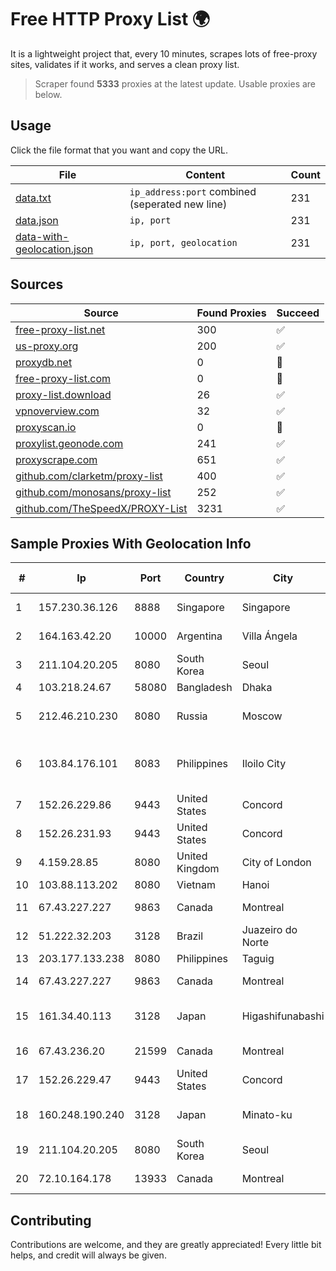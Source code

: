 
# Free HTTP Proxy List 🌍

It is a lightweight project that, every 10 minutes, scrapes lots of free-proxy sites, validates if it works, and serves a clean proxy list.


> Scraper found **5333** proxies at the latest update. Usable proxies are below.

## Usage

Click the file format that you want and copy the URL.


|File|Content|Count|
|----|-------|-----|
|[data.txt](https://raw.githubusercontent.com/themiralay/Proxy-List-World/master/data.txt)|`ip_address:port` combined (seperated new line)|231|
|[data.json](https://raw.githubusercontent.com/themiralay/Proxy-List-World/master/data.json)|`ip, port`|231|
|[data-with-geolocation.json](https://raw.githubusercontent.com/themiralay/Proxy-List-World/master/data-with-geolocation.json)|`ip, port, geolocation`|231|

## Sources

|Source|Found Proxies|Succeed|
|------|-------------|-------|
|[free-proxy-list.net](https://free-proxy-list.net)|300|✅|
|[us-proxy.org](https://www.us-proxy.org)|200|✅|
|[proxydb.net](http://proxydb.net)|0|🚫|
|[free-proxy-list.com](https://free-proxy-list.com/?page=&port=&type%5B%5D=http&type%5B%5D=https&up_time=0&search=Search)|0|🚫|
|[proxy-list.download](https://www.proxy-list.download/HTTP)|26|✅|
|[vpnoverview.com](https://vpnoverview.com/privacy/anonymous-browsing/free-proxy-servers)|32|✅|
|[proxyscan.io](https://www.proxyscan.io)|0|🚫|
|[proxylist.geonode.com](https://proxylist.geonode.com/api/proxy-list?limit=300&page=1&sort_by=lastChecked&sort_type=desc&protocols=http,https)|241|✅|
|[proxyscrape.com](https://api.proxyscrape.com/v2/?request=displayproxies&protocol=http&timeout=10000&country=all&ssl=all&anonymity=all)|651|✅|
|[github.com/clarketm/proxy-list](https://raw.githubusercontent.com/clarketm/proxy-list/master/proxy-list-raw.txt)|400|✅|
|[github.com/monosans/proxy-list](https://raw.githubusercontent.com/monosans/proxy-list/main/proxies/http.txt)|252|✅|
|[github.com/TheSpeedX/PROXY-List](https://raw.githubusercontent.com/TheSpeedX/PROXY-List/master/http.txt)|3231|✅|


## Sample Proxies With Geolocation Info

|#|Ip|Port|Country|City|Internet Service Provider|
|-|--|----|-------|----|-------------------------|
|1|157.230.36.126|8888|Singapore|Singapore|DigitalOcean, LLC|
|2|164.163.42.20|10000|Argentina|Villa Ángela|Interret Villa Angela SRL|
|3|211.104.20.205|8080|South Korea|Seoul|Korea Telecom|
|4|103.218.24.67|58080|Bangladesh|Dhaka|Carnival Internet|
|5|212.46.210.230|8080|Russia|Moscow|VympelKom broadband internet|
|6|103.84.176.101|8083|Philippines|Iloilo City|Panay Broadband / Buenavista Cable TV., Inc.|
|7|152.26.229.86|9443|United States|Concord|MCNC|
|8|152.26.231.93|9443|United States|Concord|MCNC|
|9|4.159.28.85|8080|United Kingdom|City of London|Microsoft Corporation|
|10|103.88.113.202|8080|Vietnam|Hanoi|HTCITC|
|11|67.43.227.227|9863|Canada|Montreal|GloboTech Communications|
|12|51.222.32.203|3128|Brazil|Juazeiro do Norte|OVH Hosting|
|13|203.177.133.238|8080|Philippines|Taguig|Globe Telecom|
|14|67.43.227.227|9863|Canada|Montreal|GloboTech Communications|
|15|161.34.40.113|3128|Japan|Higashifunabashi|NTT PC Communications, Inc.|
|16|67.43.236.20|21599|Canada|Montreal|GloboTech Communications|
|17|152.26.229.47|9443|United States|Concord|MCNC|
|18|160.248.190.240|3128|Japan|Minato-ku|NTT PC Communications, Inc.|
|19|211.104.20.205|8080|South Korea|Seoul|Korea Telecom|
|20|72.10.164.178|13933|Canada|Montreal|GloboTech Communications|



## Contributing

Contributions are welcome, and they are greatly appreciated! Every
little bit helps, and credit will always be given.

